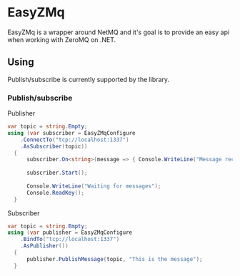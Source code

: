 # EasyZMq
EasyZMq is a wrapper around NetMQ and it's goal is to provide an easy api when working with ZeroMQ on .NET.

## Using
Publish/subscribe is currently supported by the library.

### Publish/subscribe
Publisher
```csharp
var topic = string.Empty;
using (var subscriber = EasyZMqConfigure
    .ConnectTo("tcp://localhost:1337")
    .AsSubscriber(topic))
  {
      subscriber.On<string>(message => { Console.WriteLine("Message received: {0}", message); });
  
      subscriber.Start();
  
      Console.WriteLine("Waiting for messages");
      Console.ReadKey();
  }
```

Subscriber
```csharp
var topic = string.Empty;
using (var publisher = EasyZMqConfigure
    .BindTo("tcp://localhost:1337")
    .AsPublisher())
  {
      publisher.PublishMessage(topic, "This is the message");
  }
```

